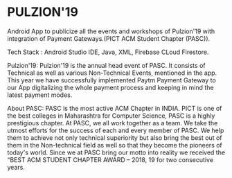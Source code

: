 # PULZION'19
Android App to publicize all the events and workshops of Pulzion'19 with integration of Payment Gateways.(PICT ACM Student Chapter (PASC)).

Tech Stack :
  Android Studio IDE, Java, XML, Firebase CLoud Firestore.
  
Pulzion'19:
  Pulzion'19 is the annual head event of PASC. It consists of Technical as well as various Non-Technical Events, mentioned in the app.
  This year we have successfully implemented Paytm Payment Gateway to our App digitalizing the whole payment process and keeping in mind the latest payment modes.
  
About PASC:
  PASC is the most active ACM Chapter in INDIA. PICT is one of the best colleges in Maharashtra for Computer Science, PASC is a highly prestigious chapter. At PASC, we all work together as a team. We take the utmost efforts for the success of each and every member of PASC. We help them to achieve not only technical superiority but also bring the best out of them in the Non-technical field as well so that they become the pioneers of today's world. Since we at PASC bring our motto into reality we received the “BEST ACM STUDENT CHAPTER AWARD – 2018, 19 for two consecutive years.
